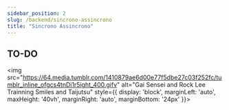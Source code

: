 ```yaml
---
sidebar_position: 2
slug: /backend/sincrono-assincrono
title: "Sincrono Assincrono"
---
```


## TO-DO

<img src="https://64.media.tumblr.com/1410879ae6d00e77f5dbe27c03f252fc/tumblr_inline_ofgcs4tnDi1r5ight_400.gifv" alt="Gai Sensei and Rock Lee Trainning Smiles and Taijutsu"
style={{ display: 'block', marginLeft: 'auto', maxHeight: '40vh', marginRight: 'auto', marginBottom: '24px' }}></img>
<br />
